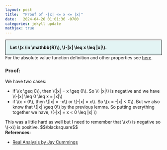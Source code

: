 ```yaml
---
layout: post
title:  "Proof of -|x| <= x <= |x|"
date:   2024-04-26 01:01:36 -0700
categories: jekyll update
mathjax: true
---
```

<div style="background-color: #E3F4F4; padding: 15px 15px 15px 15px; border:1px solid black;">
  <b>Let \(x \in \mathbb{R}\), \(-|x| \leq x \leq |x|\).</b>
</div>
For the absolute value function definition and other properties see <a href="https://strncat.github.io/jekyll/update/2024/05/26/analysis-absolute-value-properties.html">here</a>. 
<br>
<h3>Proof:</h3>
We have two cases:
<ul>
<li>if \(x \geq 0\), then \(|x| = x \geq 0\). So \(-|x|\) is negative and we have \(-|x| \leq 0 \leq x = |x|\)</li>
<li>if \(x < 0\), then \(|x| = -x\) or \(-|x| = x\). So \(x = -|x| < 0\). But we also know that \(|x| \geq 0\) by the previous lemma. So putting everything together we have, \(-|x| = x < 0 \leq |x| \) </li>
</ul>
This was a little hard as well but I need to remember that \(x\) is negative so \(-x\) is positive.
$$\blacksquare$$
<br>
<!------------------------------------------------------------------------------------>
<b>References:</b>
<ul>
<li><a href="https://www.amazon.com/Real-Analysis-Long-Form-Mathematics-Textbook/dp/1724510126">Real Analysis by Jay Cummings</a></li>
</ul>